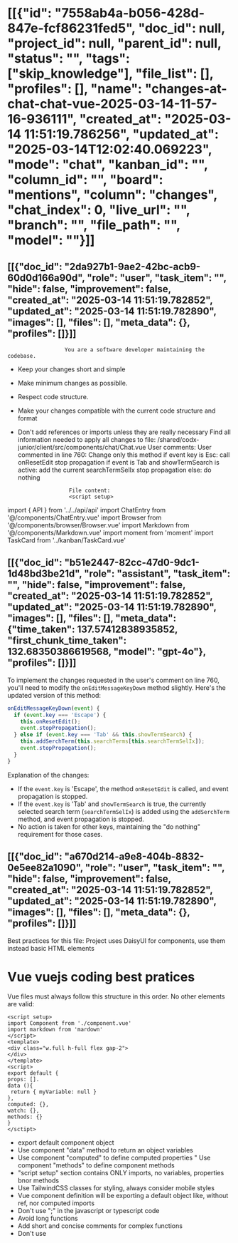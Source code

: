 # [[{"id": "7558ab4a-b056-428d-847e-fcf86231fed5", "doc_id": null, "project_id": null, "parent_id": null, "status": "", "tags": ["skip_knowledge"], "file_list": [], "profiles": [], "name": "changes-at-chat-chat-vue-2025-03-14-11-57-16-936111", "created_at": "2025-03-14 11:51:19.786256", "updated_at": "2025-03-14T12:02:40.069223", "mode": "chat", "kanban_id": "", "column_id": "", "board": "mentions", "column": "changes", "chat_index": 0, "live_url": "", "branch": "", "file_path": "", "model": ""}]]
## [[{"doc_id": "2da927b1-9ae2-42bc-acb9-60d0d166a90d", "role": "user", "task_item": "", "hide": false, "improvement": false, "created_at": "2025-03-14 11:51:19.782852", "updated_at": "2025-03-14 11:51:19.782890", "images": [], "files": [], "meta_data": {}, "profiles": []}]]

                      You are a software developer maintaining the codebase.
* Keep your changes short and simple
* Make minimum changes as possiblle.
* Respect code structure.
* Make your changes compatible with the current code structure and format
* Don't add references or imports unless they are really necessary
                      Find all information needed to apply all changes to file: /shared/codx-junior/client/src/components/chat/Chat.vue
                      User comments:
                      User commented in line 760: Change only this method
if event key is Esc:
call onResetEdit
stop propagation
if event is Tab and showTermSearch is active:
add the current searchTermSelIx
stop propagation
else:
do nothing

                      File content:
                      <script setup>
import { API } from '../../api/api'
import ChatEntry from '@/components/ChatEntry.vue'
import Browser from '@/components/browser/Browser.vue'
import Markdown from '@/components/Markdown.vue'
import moment from 'moment'
import TaskCard from '../kanban/TaskCard.vue'
</script>
<template>
  <div class="flex flex-col gap-1 grow">
    <div class="grow relative">
      <div class="absolute top-0 left-0 right-0 bottom-0 scroller overflow-y-auto overflow-x-hidden"
        :class="isBrowser && 'flex gap-1'"
      >
        <div class="w-3/4" v-if="isBrowser">
          <Browser :token="$ui.monitors['shared']" />
        </div>
        <div class="overflow-auto h-full">
          <div class="flex flex-col" 
            v-for="message in messages" :key="message.id">
            <ChatEntry :class="['mb-4 rounded-md bg-base-300 py-2',
              editMessage ? editMessage === message ? 'border border-warning' : 'opacity-40' : '',
              message.hide ? 'opacity-60' : '']"
              :chat="chat"
              :message="message"
              @edit="onEditMessage(message)"
              @enhance="onEditMessage(message, true)"
              @remove="removeMessage(message)"
              @remove-file="removeFileFromMessage(message, $event)"
              @hide="toggleHide(message)"
              @run-edit="runEdit"
              @copy="onCopy(message)"
              @add-file-to-chat="$emit('add-file', $event)"
              @image="imagePreview = { ...$event, readonly: true }"
              @generate-code="onGenerateCode"
              v-if="!message.hide || showHidden"
            />
          </div>
          <div class="anchor" ref="anchor"></div>
          <div class="grid grid-cols-3 gap-2 mb-2 bg-base-100" v-if="childrenChats?.length">
            <TaskCard class="p-2 bg-base-300" :task="child" @click="$projects.setActiveChat(child)"
                              v-for="child in childrenChats" :key="childrenChats.id" />
          </div>
        </div>
      </div>
    </div>
    <div class="chat chat-end" v-if="false && isBrowser">
      <div class="chat-image avatar">
        <div class="w-10 rounded-full">
          <img src="/only_icon.png" alt="logo" />
        </div>
      </div>
      <div class="chat-bubble">
        <Markdown class="max-h-40 overflow-auto" :text="lastAIMessage.content" v-if="lastAIMessage" />
        <div v-else>
          <span class="font-bold">Let's navigate together:</span>
          Use browser to navigate any web or try:
          <span class="italic text-info">Find top 5 results for ....</span>
        </div>
      </div>
    </div>
    
    <div class="dropdown dropdown-top dropdown-open mb-1" v-if="showTermSearch">
      <div tabindex="0" role="button" class="rounded-md bg-base-300 w-fit p-2 hidden">
        <div class="flex p-1 items-center text-sky-600">
          <i class="fa-solid fa-at"></i>
          <input type="text" v-model="termSearchQuery"
            ref="termSearcher"
            class="-ml-1 input input-xs text-lg bg-transparent" placeholder="search term..."
            @keydown.down.stop="onSelNext"
            @keydown.up.stop="onSelPrev"
            @keydown.enter.stop="addSerchTerm(searchTerms[searchTermSelIx])"
            @keydown.esc="closeTermSearch"
          />
          <button class="btn btn-xs btn-circle btn-outline btn-error"
            @click="closeTermSearch"            
            v-if="termSearchQuery">
            <i class="fa-solid fa-circle-xmark"></i>
          </button>
        </div>
      </div>
      <ul tabindex="0" class="dropdown-content z-[1] menu p-2 shadow bg-base-300 rounded-box w-fit">
        <li v-for="term, ix in searchTerms" :key="term.name">
          <a @click="addSerchTerm(term)">
            <div :class="[searchTermSelIx === ix ? 'underline':'']">
              <span class="text-sky-600 font-bold">@{{ term.name }}</span>
            </div>
          </a>
        </li>
      </ul>
    </div>
    <div class="flex gap-2">
      <span class="badge tooltip flex gap-2 items-center"
        :data-tip="mention.tooltip" 
        :class="{ 'badge-primary': mention.project, 'badge-secondary': mention.profile }"
        v-for="mention in messageMentions" :key="mention.name">
        <i class="fa-solid fa-magnifying-glass" v-if="mention.project"></i>
        <img class="w-4 rounded-full" :src="mention.profile.icon" v-if="mention.profile?.icon"/>
        <i class="fa-solid fa-user" v-if="mention.profile && !mention.profile.icon"></i>
        <div class="-mt-1">
          {{ mention.name }}
        </div>
      </span>
    </div>
    <div :class="['flex bg-base-300 border rounded-md shadow indicator w-full', 
          multiline ? 'flex-col' : '',
          editMessage && 'border-warning',
          onDraggingOverInput ? 'bg-warning/10': '']"
        @dragover.prevent="onDraggingOverInput = true"
        @dragleave.prevent="onDraggingOverInput = false"
        @drop.prevent="onDrop"
    >
      <div :class="['max-h-40 w-full px-2 py-1 overflow-auto text-wrap focus-visible:outline-none']"
        :contenteditable="!waiting"
        ref="editor"
        @paste="onContentPaste"
        @keydown="onEditMessageKeyDown"
      >
      </div>
      <div class="flex justify-between items-end px-2">
        <div class="carousel rounded-box">
          <div class="carousel-item relative click flex flex-col" v-for="image, ix in allImages" :key="image.src">
            <div class="bg-contain bg-no-repeat bg-center w-10 h-10 lg:h-20 lg:w-20 bg-base-300 mr-4"
              :style="`background-image: url(${image.src})`" @click="imagePreview = image">
            </div>
            <p class="text-xs">{{ image.alt.slice(0, 10) }}</p>
            <button class="btn btn-xs btn-circle btn-error absolute right-0 top-0"
              @click="removeImage(ix)"
            >
              X
            </button>
          </div>
        </div>
        <span class="loading loading-dots loading-md btn btn-sm" v-if="waiting"></span>
        <div class="flex gap-1 items-center justify-end py-2" v-else>
          <button class="btn btn btn-sm btn-info btn-outline" @click="sendMessage" v-if="editMessage">
            <i class="fa-solid fa-save"></i>
            <div class="text-xs" v-if="editMessage">Edit</div>
          </button>
          <button class="btn btn btn-sm btn-outline tooltip" data-tip="Save changes" @click="onResetEdit" 
            v-if="editMessage">
            <i class="fa-regular fa-circle-xmark"></i>
          </button>
          <button class="btn btn btn-sm btn-circle btn-outline tooltip"
            data-tip="Ask codx-junior"
            :class="isVoiceSession && 'btn-success animate-pulse'"
            @click="sendMessage" 
            v-if="!editMessage">
            <i class="fa-solid fa-microphone-lines" v-if="isVoiceSession"></i>
            <i :class="$projects.chatModes[chat.mode].icon" v-else></i>
          </button>
          <button class="hidden btn btn btn-sm btn-circle btn-outline tooltip"
            :class="isBrowser && 'btn-warning'"
            data-tip="Ask codx-browser" @click="isBrowser = !isBrowser"
            v-if="!editMessage">
            <i class="fa-brands fa-chrome"></i>
          </button>
          <button class="btn btn btn-sm btn-outline tooltip btn-warning" 
            data-tip="Make code changes" @click="improveCode()" v-if="!editMessage && chat.mode === 'chat'">
            <i class="fa-solid fa-code"></i>
          </button>

          <div class="dropdown dropdown-top dropdown-end">
            <div tabindex="0" role="button" class="btn btn-sm m-1">
              <i class="fa-solid fa-ellipsis-vertical"></i>
            </div>
            <ul tabindex="0" class="dropdown-content menu bg-base-100 rounded-box z-[1] w-52 p-2 shadow gap-2">
              <li class="btn btn-sm tooltip"
                data-tip="Attach files" 
                @click="selectFile = true">
                <a>
                  <i class="fa-solid fa-paperclip"></i> Attach files
                </a>
              </li>
              <li class="btn btn-sm" @click="testProject" v-if="API.lastSettings.script_test">
                <a>
                  <i class="fa-solid fa-flask"></i>
                  Test
                </a>
              </li>
              <li class="btn btn-sm tooltip"
                :class="isBrowser && 'btn-success'" 
                :data-tip="isBrowser ? 'Close browser' : 'Open browser'" 
                @click="isBrowser = !isBrowser" v-if="!editMessage">
                <a>
                  <i class="fa-brands fa-chrome"></i>
                  {{ isBrowser ? 'Close' : 'Open' }} Browser
                </a>
              </li>
              <li class="btn btn-sm tooltip" 
                :class="isVoiceSession && 'btn-success'" 
                :data-tip="$ui.voiceLanguages[$ui.voiceLanguage]" 
                @click="toggleVoiceSession" v-if="!editMessage">
                <a>
                  <i class="fa-solid fa-microphone-lines"></i>
                  Voice mode
                </a>
              </li>
              <li class="btn btn-sm text-white btn-error tooltip"
                data-tip="Delete?" 
                @click="$emit('delete')">
                <a>
                  <i class="fa-solid fa-trash-can"></i>
                  Delete
                </a>
              </li>
              
            </ul>
          </div>
        </div>
      </div>
    </div>
    <modal v-if="imagePreview">
      <div class="flex flex-col gap-2">
        <div class="text-2xl">Upload image</div>
        <div class="bg-contain bg-no-repeat bg-base-300/20 bg-center h-60 w-full" :style="`background-image: url(${imagePreview.src})`"></div>
        <div>
            Image alt: <span class="text-xs" v-if="imagePreview.alt?.length">{{ imagePreview.alt?.length }} chars.</span>
        </div>
        <pre class="alert alert-xs h-20 overflow-auto" v-if="imagePreview.readonly">{{ imagePreview.alt }}</pre>
        <div class="textarea input-bordered" v-else>
          <textarea class="w-full bg-transparent" v-model="imagePreview.alt" placeholder="Image content">
          </textarea>
          <div class="flex justify-end">
            <button class="btn btn-sm bg-purple-600 text-white tooltip"
              data-tip="Extract text"
              @click="onExtractTextImage(imagePreview)">
              <i class="fa-regular fa-closed-captioning"></i>
            </button>
          </div>
        </div>
        <div class="flex justify-end gap-2">
          <button class="btn" @click="imagePreview = null">
            Cancel
          </button>
          <button class="btn btn-primary" @click="onAddImage">
            Ok
          </button>
        </div>
      </div>
    </modal>
    <modal v-if="selectFile">
      <label class="file-select">
      <div class="select-button">
        <span>Select File(s)</span>
      </div>
      <input type="file" accept="image/*" multiple @change="handleFileChange"/>
      <button class="btn btn-sm btn-error" @click="selectFile = false">
        Cancel
      </button>
    </label>
    </modal>
  </div>
</template>
<script>
const defFormater = d => JSON.stringify(d, null, 2)

export default {
  props: ['chatId', 'showHidden', 'childrenChats'],
  data () {
    return {
      waiting: false,
      editMessage: null,
      editMessageId: null,
      termSearchQuery: null,
      searchTerms: null,
      searchTermSelIx: -1,
      files: [],
      images: [],
      previewImage: null,
      editorText: "",
      imagePreview: null,
      onDraggingOverInput: false,
      testError: null,
      previewStyle: {
        zoom: 0.6
      },
      selectFile: false,
      isVoiceSession: false,
      recognition: null,
      isBrowser: false,
      syncEditableTextInterval: null
    }
  },
  created () {
  },
  mounted () {
    this.syncEditableTextInterval = setInterval(() => this.onMessageChange(), 100)
  },
  unmounted () {
    clearInterval(this.syncEditableTextInterval)
  },
  computed: {
    chat () {
      return this.$projects.chats[this.chatId]
    },
    visibleMessages() {
      return this.chat?.messages?.filter(m => !m.hide || this.showHidden) || []
    },
    lastAIMessage() {
      const { messages } = this.chat
      const aiMsgs = messages.filter(m => !m.hide && m.role === 'assistant')
      if (aiMsgs.length) {
        const { diffMessage } = this
        return { ...aiMsgs[aiMsgs.length - 1], diffMessage }
      }
      return null
    },
    diffMessage () {
      if (this.isTask) {
        const { messages } = this.chat
        const aiMsgs = messages.filter(m => m.role === 'assistant')
        if (aiMsgs.length > 1) {
          return aiMsgs[aiMsgs.length - 2]
        }
      }
      return null
    },
    messages () {
      if (!this.chat?.messages?.length) {
        return []
      }
      const { messages } = this.chat
      if (this.isTask) {
        const aiMsg = this.lastAIMessage
        const lastMsg = messages[messages.length - 1]
        const res = [] 
        if (aiMsg) {
          res.push(aiMsg)
        }
        if (lastMsg && lastMsg?.role !== 'assistant') {
          res.push(lastMsg)
        }
        if (res.length) {
          return res
        }
      }
      return messages
    },
    multiline () {
      return this.editorText?.split("\n").length > 1 || this.images?.length
    },
    allImages () {
      return this.images
    },
    messageText () {
      return this.editorText
    },
    canPost () {
      return this.messageText || this.images?.length
    },
    isTask () {
      return this.chat?.mode === 'task'
    },
    mentionList () {
      return [
        ...this.$projects.profiles.map(profile => ({ name: profile.name, profile, tooltip: `Chat with ${profile.name}` })),
        ...[
          this.$project,
          this.$storex.projects.parentProject,
          ...this.$storex.projects.childProjects,
          ...this.$storex.projects.projectDependencies,
        ]
        .filter(project => project) 
        .map(project => ({ name: project.project_name, project, tooltip: `Search in project ${project.project_name}` })),
      ]
    },
    messageMentions () {
      const mentions = [...this.messageText.matchAll(/@([^\s]+)/mg)]
                      .map(w => w[1])
      return this.mentionList.filter(m => mentions.includes(m.name))
    },
    showTermSearch () {
      return this.searchTerms?.length
    }
  },
  watch: {
    termSearchQuery (newVal) {
      if (newVal?.length > 2) {
        this.searchKeywords()
      } else {
        this.searchTerms = null
      }
    },
  },
  methods: {
    zoomIn() {
      this.previewStyle.zoom += 0.1;
    },
    zoomOut() {
      this.previewStyle.zoom -= 0.1;
    },
    setEditorText (text) {
      this.$refs.editor.innerText = text
    },
    onEditMessage (message, enhance) {
      if (this.editMessage === message) {
        return this.onResetEdit()
      }
      console.log("onEditMessage", message)
      this.editMessageId = this.chat.messages.findIndex(m => m.doc_id === message.doc_id)
      this.editMessage = this.chat.messages[this.editMessageId]
      try {
        this.images = message.images.map(JSON.parse)
      } catch {}
      this.setEditorText(this.editMessage.content)
    },
    toggleHide(message) {
      message.hide = !message.hide 
      this.saveChat()
    },
    onCopy (message) {
      navigator.permissions.query({name: "clipboard-read"}).then(result => {
          if (result.state == "granted" || result.state == "prompt") {
            navigator.clipboard.writeText(message.content)
          }
      })
      .catch(console.error);
    },
    async improveCode () {
      this.postMyMessage()
      await this.$projects.codeImprove(this.chat)
      this.testProject()
    },
    runEdit (codeSnipped) {
      this.sendApiRequest(
        () => API.run.edit({ id: "", messages: [{ role: 'user', content: codeSnipped }] }),
        data => [
                  data.messages.reverse()[0].content,
                  "\n\n",
                  ...data.errors.map(e => ` * ${e}\n`)
                ].join("\n")
      )
    },
    addMessage (msg) {
      this.chat.messages = [
        ...this.chat.messages||[],
        msg
      ]
    },
    getUserMessage() {
      const message = this.$refs.editor.innerText
      return {
        role: 'user',
        content: message,
        images: this.images.map(JSON.stringify)
      }
    },
    postMyMessage () {
      if (this.canPost) {      
        this.addMessage(this.getUserMessage())
        this.cleanUserInputAndWaitAnswer()
      }
    },
    cleanUserInputAndWaitAnswer() {
      this.setEditorText("")
      this.images = []
      this.scrollToBottom()
    },
    async sendMessage () {
      if (this.isVoiceSession && !this.canPost) {
        return
      }

      if (this.editMessage !== null) {
        this.updateMessage()
      } else {
        this.postMyMessage()
        if (this.messageMentions.length) {
          await this.sendChatMessage(this.chat)
        }
      }
      this.saveChat()
    },
    async navigate () {
      if (!this.editorText) {
        if (this.isBrowser = !this.isBrowser) {
          if (this.lastAIMessage) {
            this.lastAIMessage.hide
          }
        }
        return
      }
      const message = this.getUserMessage()
      const { data } = await this.sendChatMessage({ mode: 'browser', messages: [
        ...this.chat.messages,
        message
      ] })
      this.chat.messages = data.messages
      this.saveChat()
      this.cleanUserInputAndWaitAnswer()
    },
    getSendMessage() {
      return this.editMessage ||
                this.chat.messages[this.chat.messages.length - 1].content
    },
    async askKnowledge () {
      const searchTerm = this.$refs.editor.innerText 
      const knowledgeSearch = {
          searchTerm,
          searchType: 'embeddings',
          documentSearchType: API.lastSettings.knowledge_search_type,
          cutoffScore: API.lastSettings.knowledge_context_cutoff_relevance_score,
          documentCount: API.lastSettings.knowledge_search_document_count
      }
      const { data: { documents } } = await API.knowledge.search(knowledgeSearch)
      const docs = documents.map(doc => `#### File: ${doc.metadata.source.split("/").reverse()[0]}\n>${doc.metadata.source}\n\`\`\`${doc.metadata.language}\n${doc.page_content}\`\`\``) 
      this.$refs.editor.innerText = docs.join("\n")
    },
    async sendApiRequest (apiCall, formater = defFormater) {
      try {
        this.waiting = true
        await apiCall()
        this.$emit('refresh-chat')
        this.scrollToBottom()
      } catch (ex) {
        this.addMessage({
          role: 'assistant',
          content: ex.message
        }) 
      }
      this.waiting = false
    },
    async sendChatMessage(chat) {
      this.waiting = true
      try {
        return await this.$storex.projects.chatWihProject(chat)
      } finally {
        this.waiting = false
      }
    },
    async updateMessage () {
      const { innerText } = this.$refs.editor
      const images = this.images.map(JSON.stringify)
      this.editMessage.content = innerText
      this.editMessage.images = images
      this.editMessage.updated_at = new Date().toISOString()
      this.onResetEdit()
    },
    onResetEdit() {
      this.editMessage = null
      this.setEditorText("")
      this.editMessageId = null
      this.images = []
    },
    removeMessage(message) {
      this.$emit("delete-message", message)
    },
    async searchKeywords () {
      /*
      const { data } = await API.knowledge.searchKeywords(this.termSearchQuery)
      this.searchTerms = Object.keys(data).map(k => data[k].reduce((acc, term) => {
        acc.push({
          key: term,
          file: k
        })
        return acc
      }, []))
      .reduce((a, b) => a.concat(b), [])
      */
      this.searchTerms = this.mentionList.filter(mention => mention.name.includes(this.termSearchQuery))
      this.searchTermSelIx = 0
    },
    addSerchTerm(term) {
      let text = this.$refs.editor.innerText
      this.$refs.editor.innerText = text.replace(this.getCursorWord(), '@' + term.name) 
      this.closeTermSearch ();
    },
    getEditorCaretCharOffset() {
      let caretOffset = 0;
      const element = this.$refs.editor
      if (window.getSelection) {
        var range = window.getSelection().getRangeAt(0);
        var preCaretRange = range.cloneRange();
        preCaretRange.selectNodeContents(element);
        preCaretRange.setEnd(range.endContainer, range.endOffset);
        caretOffset = preCaretRange.toString().length;
      } 

      else if (document.selection && document.selection.type != "Control") {
        var textRange = document.selection.createRange();
        var preCaretTextRange = document.body.createTextRange();
        preCaretTextRange.moveToElementText(element);
        preCaretTextRange.setEndPoint("EndToEnd", textRange);
        caretOffset = preCaretTextRange.text.length;
      }

      return caretOffset;
    },
    getCursorWord() {
      const text = this.$refs.editor?.innerText
      if (!text.length) {
        return ""
      }
      const caretIndex = this.getEditorCaretCharOffset()
      const lastWorkIndex = text.slice(0, caretIndex).split(/\s/g).length - 1
      return text.split(/\s/g)[lastWorkIndex]
    },
    detectSearchTerm() {
      const lastWord = this.getCursorWord()
      const mention = lastWord[0] === '@' ? lastWord?.slice(1) : null
      if (mention?.length >= 3 &&
          !this.termSearchQuery?.startsWith(mention) &&
          !this.mentionList.find(m => m.name === mention )) {
        this.termSearchQuery = mention
      }
      if (this.showTermSearch && !mention) {
        this.closeTermSearch()
      }
    },
    closeTermSearch () {
      this.searchTerms = null
      this.termSearchQuery = null
    },
    onSelNext () {
      this.searchTermSelIx++
      if (this.searchTermSelIx === this.searchTerms?.length) {
        this.searchTermSelIx = 0
      }
    },
    onSelPrev () {
      this.searchTermSelIx--
      if (this.searchTermSelIx === -1) {
        this.searchTermSelIx = this.searchTerms?.length - 1
      }
    },
    saveChat () {
      return API.chats.save(this.chat)
    },
    onDrop(e) {
      this.onDraggingOverInput = false
      if (!e.dataTransfer.files) {
        return
      }
      var file = [...e.dataTransfer.files].filter(f => f.type.indexOf("image") !== -1)[0]
      if (file) {
        this.onInputImage(file)
      }
    },
    async onContentPaste(e) {
      if (!e.clipboardData?.items) {
        return
      }
      var file = [...e.clipboardData?.items].filter(f => f.type.indexOf("image") !== -1)[0]?.getAsFile()
      if (file) {
        this.onInputImage(file)
        e.preventDefault()
        return false
      }
    },
    getFileImageUrl(file) {
      return new Promise(ok => {
        const reader = new FileReader();
        reader.onload = (event) => {
          const base64URL = event.target.result;
          ok(base64URL)
        };
        reader.readAsDataURL(file);
      })
    },
    async onInputImage(file) {
      const base64URL = await this.getFileImageUrl(file)
      this.imagePreview = {
            src: base64URL,
            alt: ""
          }
    },
    onAddImage () {
      if (this.imagePreview.ix === undefined) {
        this.images.push(this.imagePreview)
        this.imagePreview.ix = this.images.length -1
      }
      this.imagePreview = null
    },
    async onExtractTextImage(image) {
      function base64ToFile(base64Data, filename) {
        const byteString = atob(base64Data.split(',')[1]);
        const mimeString = base64Data.split(',')[0].split(':')[1].split(';')[0];
        const byteArray = new Uint8Array(byteString.length);
        for (let i = 0; i < byteString.length; i++) {
          byteArray[i] = byteString.charCodeAt(i);
        }
        const blob = new Blob([byteArray], { type: mimeString });
        return new File([blob], filename, { type: mimeString });
      }

      const file = base64ToFile(image.src, "image")
      const text = await API.tools.imageToText(file)
      image.alt = text
    },
    async handleFileChange ({ target: { files }}) {
      const allUrls = await Promise.all([...files].map(file => this.getFileImageUrl(file)))
      console.log("handleFileChange", allUrls)
      this.images = [
        ...this.images, 
        ...allUrls.map((src, ix) => ({ src, alt: "", ix: this.images.length + 1 + ix }))]
      this.selectFile = false
    },
    onGenerateCode(codeBlockInfo) {
      this.$projects.generateCode({ chat: this.chat, codeBlockInfo })
    },
    removeImage(ix) {
      this.images = this.images.filter((i, imx) => imx !== ix)
    },
    onMessageChange () {
      if (this.$refs.editor &&
        this.$refs.editor.innerText != this.editorText) {
        this.editorText = this.$refs.editor.innerText
        this.detectSearchTerm()
        }
    },
    async testProject () {
      throw new Error('Obsolte')
      const { data } = await API.project.test()
      this.testError = data
      if (this.testError) {
        this.editMessage = this.testError
        this.setEditorText(this.editMessage)
      }
    },
    removeFileFromMessage(message, file) {
      message.files = message.files.filter(f => f !== file)
      this.saveChat()
    },
    toggleVoiceSession () {
      if (this.isVoiceSession) {
        return this.stopVoiceSession()
      }
      let silents = 5
      this.isVoiceSession = true;

      const recognition = new (window.SpeechRecognition || window.webkitSpeechRecognition)();
      recognition.lang = this.$ui.voiceLanguage;
      recognition.interimResults = false;

      recognition.onresult = (event) => {
        const transcript = event.results[0][0].transcript;
        this.$refs.editor.innerText += transcript
      };

      recognition.onend = () => {
        if (this.isVoiceSession && silents--) {
          recognition.start();
        } else {
          this.stopVoiceSession()
        }
      };

      recognition.start();
      this.recognition = recognition
    },
    stopVoiceSession() {
      this.recognition?.stop()
      this.recognition = null
    },
    scrollToBottom() {
      setTimeout(() => this.$refs.anchor?.scrollIntoView(), 200)
    },
    onEditMessageKeyDown (event) {
      /**
      <codx-ok, please-wait...>
        Change only this method
        if event key is Esc:
          call onResetEdit 
          stop propagation
        if event is Tab and showTermSearch is active:
          add the current searchTermSelIx
          stop propagation
        else:
          do nothing
        </codx-ok, please-wait...>
         */
    }
  }
}
</script>
                      
## [[{"doc_id": "b51e2447-82cc-47d0-9dc1-1d48bd3be21d", "role": "assistant", "task_item": "", "hide": false, "improvement": false, "created_at": "2025-03-14 11:51:19.782852", "updated_at": "2025-03-14 11:51:19.782890", "images": [], "files": [], "meta_data": {"time_taken": 137.57412838935852, "first_chunk_time_taken": 132.68350386619568, "model": "gpt-4o"}, "profiles": []}]]
To implement the changes requested in the user's comment on line 760, you'll need to modify the `onEditMessageKeyDown` method slightly. Here's the updated version of this method:

```javascript
onEditMessageKeyDown(event) {
  if (event.key === 'Escape') {
    this.onResetEdit();
    event.stopPropagation();
  } else if (event.key === 'Tab' && this.showTermSearch) {
    this.addSerchTerm(this.searchTerms[this.searchTermSelIx]);
    event.stopPropagation();
  }
}
```

Explanation of the changes:
- If the `event.key` is 'Escape', the method `onResetEdit` is called, and event propagation is stopped.
- If the `event.key` is 'Tab' and `showTermSearch` is true, the currently selected search term (`searchTermSelIx`) is added using the `addSerchTerm` method, and event propagation is stopped.
- No action is taken for other keys, maintaining the "do nothing" requirement for those cases.
## [[{"doc_id": "a670d214-a9e8-404b-8832-0e5ee82a1090", "role": "user", "task_item": "", "hide": false, "improvement": false, "created_at": "2025-03-14 11:51:19.782852", "updated_at": "2025-03-14 11:51:19.782890", "images": [], "files": [], "meta_data": {}, "profiles": []}]]
Best practices for this file:
                  Project uses DaisyUI for components, use them instead basic HTML elements
# Vue vuejs coding best pratices
Vue files must always follow this structure in this order.
No other elements are valid:
```example vue file
<script setup>
import Component from './component.vue'
import markdown from 'mardown'
</script>
<template>
<div class="w.full h-full flex gap-2">
</div>
</template>
<script>
export default {
props: [].
data (){
 return { myVariable: null }
},
computed: {},
watch: {},
methods: {}
}
</sctipt>
```
* export default component object
* Use component "data" method to return an object variables
* Use component "computed" to define computed properties
" Use component "methods" to define component methods 
* "script setup" section contains ONLY imports, no variables, properties bnor methods
* Use TailwindCSS classes for styling, always consider mobile styles
* Vue component definition will be exporting a default object like, without ref, nor computed imports
* Don't use ";" in the javascript or typescript code
* Avoid long functions
* Add short and concise comments for complex functions
* Don't use <style> elements, use TailWindCSS classes
                  
## [[{"doc_id": "f6647baa-6979-4296-9a1a-23a132766379", "role": "user", "task_item": "", "hide": false, "improvement": false, "created_at": "2025-03-14 11:51:19.782852", "updated_at": "2025-03-14 11:51:19.782890", "images": [], "files": [], "meta_data": {}, "profiles": []}]]

              Rewrite full file content replacing codx instructions with the minimum changes as possible.
              Return only the file content without any further decoration or comments.
              Do not surround response with '```' marks, just content:
              <script setup>
import { API } from '../../api/api'
import ChatEntry from '@/components/ChatEntry.vue'
import Browser from '@/components/browser/Browser.vue'
import Markdown from '@/components/Markdown.vue'
import moment from 'moment'
import TaskCard from '../kanban/TaskCard.vue'
</script>
<template>
  <div class="flex flex-col gap-1 grow">
    <div class="grow relative">
      <div class="absolute top-0 left-0 right-0 bottom-0 scroller overflow-y-auto overflow-x-hidden"
        :class="isBrowser && 'flex gap-1'"
      >
        <div class="w-3/4" v-if="isBrowser">
          <Browser :token="$ui.monitors['shared']" />
        </div>
        <div class="overflow-auto h-full">
          <div class="flex flex-col" 
            v-for="message in messages" :key="message.id">
            <ChatEntry :class="['mb-4 rounded-md bg-base-300 py-2',
              editMessage ? editMessage === message ? 'border border-warning' : 'opacity-40' : '',
              message.hide ? 'opacity-60' : '']"
              :chat="chat"
              :message="message"
              @edit="onEditMessage(message)"
              @enhance="onEditMessage(message, true)"
              @remove="removeMessage(message)"
              @remove-file="removeFileFromMessage(message, $event)"
              @hide="toggleHide(message)"
              @run-edit="runEdit"
              @copy="onCopy(message)"
              @add-file-to-chat="$emit('add-file', $event)"
              @image="imagePreview = { ...$event, readonly: true }"
              @generate-code="onGenerateCode"
              v-if="!message.hide || showHidden"
            />
          </div>
          <div class="anchor" ref="anchor"></div>
          <div class="grid grid-cols-3 gap-2 mb-2 bg-base-100" v-if="childrenChats?.length">
            <TaskCard class="p-2 bg-base-300" :task="child" @click="$projects.setActiveChat(child)"
                              v-for="child in childrenChats" :key="childrenChats.id" />
          </div>
        </div>
      </div>
    </div>
    <div class="chat chat-end" v-if="false && isBrowser">
      <div class="chat-image avatar">
        <div class="w-10 rounded-full">
          <img src="/only_icon.png" alt="logo" />
        </div>
      </div>
      <div class="chat-bubble">
        <Markdown class="max-h-40 overflow-auto" :text="lastAIMessage.content" v-if="lastAIMessage" />
        <div v-else>
          <span class="font-bold">Let's navigate together:</span>
          Use browser to navigate any web or try:
          <span class="italic text-info">Find top 5 results for ....</span>
        </div>
      </div>
    </div>
    
    <div class="dropdown dropdown-top dropdown-open mb-1" v-if="showTermSearch">
      <div tabindex="0" role="button" class="rounded-md bg-base-300 w-fit p-2 hidden">
        <div class="flex p-1 items-center text-sky-600">
          <i class="fa-solid fa-at"></i>
          <input type="text" v-model="termSearchQuery"
            ref="termSearcher"
            class="-ml-1 input input-xs text-lg bg-transparent" placeholder="search term..."
            @keydown.down.stop="onSelNext"
            @keydown.up.stop="onSelPrev"
            @keydown.enter.stop="addSerchTerm(searchTerms[searchTermSelIx])"
            @keydown.esc="closeTermSearch"
          />
          <button class="btn btn-xs btn-circle btn-outline btn-error"
            @click="closeTermSearch"            
            v-if="termSearchQuery">
            <i class="fa-solid fa-circle-xmark"></i>
          </button>
        </div>
      </div>
      <ul tabindex="0" class="dropdown-content z-[1] menu p-2 shadow bg-base-300 rounded-box w-fit">
        <li v-for="term, ix in searchTerms" :key="term.name">
          <a @click="addSerchTerm(term)">
            <div :class="[searchTermSelIx === ix ? 'underline':'']">
              <span class="text-sky-600 font-bold">@{{ term.name }}</span>
            </div>
          </a>
        </li>
      </ul>
    </div>
    <div class="flex gap-2">
      <span class="badge tooltip flex gap-2 items-center"
        :data-tip="mention.tooltip" 
        :class="{ 'badge-primary': mention.project, 'badge-secondary': mention.profile }"
        v-for="mention in messageMentions" :key="mention.name">
        <i class="fa-solid fa-magnifying-glass" v-if="mention.project"></i>
        <img class="w-4 rounded-full" :src="mention.profile.icon" v-if="mention.profile?.icon"/>
        <i class="fa-solid fa-user" v-if="mention.profile && !mention.profile.icon"></i>
        <div class="-mt-1">
          {{ mention.name }}
        </div>
      </span>
    </div>
    <div :class="['flex bg-base-300 border rounded-md shadow indicator w-full', 
          multiline ? 'flex-col' : '',
          editMessage && 'border-warning',
          onDraggingOverInput ? 'bg-warning/10': '']"
        @dragover.prevent="onDraggingOverInput = true"
        @dragleave.prevent="onDraggingOverInput = false"
        @drop.prevent="onDrop"
    >
      <div :class="['max-h-40 w-full px-2 py-1 overflow-auto text-wrap focus-visible:outline-none']"
        :contenteditable="!waiting"
        ref="editor"
        @paste="onContentPaste"
        @keydown="onEditMessageKeyDown"
      >
      </div>
      <div class="flex justify-between items-end px-2">
        <div class="carousel rounded-box">
          <div class="carousel-item relative click flex flex-col" v-for="image, ix in allImages" :key="image.src">
            <div class="bg-contain bg-no-repeat bg-center w-10 h-10 lg:h-20 lg:w-20 bg-base-300 mr-4"
              :style="`background-image: url(${image.src})`" @click="imagePreview = image">
            </div>
            <p class="text-xs">{{ image.alt.slice(0, 10) }}</p>
            <button class="btn btn-xs btn-circle btn-error absolute right-0 top-0"
              @click="removeImage(ix)"
            >
              X
            </button>
          </div>
        </div>
        <span class="loading loading-dots loading-md btn btn-sm" v-if="waiting"></span>
        <div class="flex gap-1 items-center justify-end py-2" v-else>
          <button class="btn btn btn-sm btn-info btn-outline" @click="sendMessage" v-if="editMessage">
            <i class="fa-solid fa-save"></i>
            <div class="text-xs" v-if="editMessage">Edit</div>
          </button>
          <button class="btn btn btn-sm btn-outline tooltip" data-tip="Save changes" @click="onResetEdit" 
            v-if="editMessage">
            <i class="fa-regular fa-circle-xmark"></i>
          </button>
          <button class="btn btn btn-sm btn-circle btn-outline tooltip"
            data-tip="Ask codx-junior"
            :class="isVoiceSession && 'btn-success animate-pulse'"
            @click="sendMessage" 
            v-if="!editMessage">
            <i class="fa-solid fa-microphone-lines" v-if="isVoiceSession"></i>
            <i :class="$projects.chatModes[chat.mode].icon" v-else></i>
          </button>
          <button class="hidden btn btn btn-sm btn-circle btn-outline tooltip"
            :class="isBrowser && 'btn-warning'"
            data-tip="Ask codx-browser" @click="isBrowser = !isBrowser"
            v-if="!editMessage">
            <i class="fa-brands fa-chrome"></i>
          </button>
          <button class="btn btn btn-sm btn-outline tooltip btn-warning" 
            data-tip="Make code changes" @click="improveCode()" v-if="!editMessage && chat.mode === 'chat'">
            <i class="fa-solid fa-code"></i>
          </button>

          <div class="dropdown dropdown-top dropdown-end">
            <div tabindex="0" role="button" class="btn btn-sm m-1">
              <i class="fa-solid fa-ellipsis-vertical"></i>
            </div>
            <ul tabindex="0" class="dropdown-content menu bg-base-100 rounded-box z-[1] w-52 p-2 shadow gap-2">
              <li class="btn btn-sm tooltip"
                data-tip="Attach files" 
                @click="selectFile = true">
                <a>
                  <i class="fa-solid fa-paperclip"></i> Attach files
                </a>
              </li>
              <li class="btn btn-sm" @click="testProject" v-if="API.lastSettings.script_test">
                <a>
                  <i class="fa-solid fa-flask"></i>
                  Test
                </a>
              </li>
              <li class="btn btn-sm tooltip"
                :class="isBrowser && 'btn-success'" 
                :data-tip="isBrowser ? 'Close browser' : 'Open browser'" 
                @click="isBrowser = !isBrowser" v-if="!editMessage">
                <a>
                  <i class="fa-brands fa-chrome"></i>
                  {{ isBrowser ? 'Close' : 'Open' }} Browser
                </a>
              </li>
              <li class="btn btn-sm tooltip" 
                :class="isVoiceSession && 'btn-success'" 
                :data-tip="$ui.voiceLanguages[$ui.voiceLanguage]" 
                @click="toggleVoiceSession" v-if="!editMessage">
                <a>
                  <i class="fa-solid fa-microphone-lines"></i>
                  Voice mode
                </a>
              </li>
              <li class="btn btn-sm text-white btn-error tooltip"
                data-tip="Delete?" 
                @click="$emit('delete')">
                <a>
                  <i class="fa-solid fa-trash-can"></i>
                  Delete
                </a>
              </li>
              
            </ul>
          </div>
        </div>
      </div>
    </div>
    <modal v-if="imagePreview">
      <div class="flex flex-col gap-2">
        <div class="text-2xl">Upload image</div>
        <div class="bg-contain bg-no-repeat bg-base-300/20 bg-center h-60 w-full" :style="`background-image: url(${imagePreview.src})`"></div>
        <div>
            Image alt: <span class="text-xs" v-if="imagePreview.alt?.length">{{ imagePreview.alt?.length }} chars.</span>
        </div>
        <pre class="alert alert-xs h-20 overflow-auto" v-if="imagePreview.readonly">{{ imagePreview.alt }}</pre>
        <div class="textarea input-bordered" v-else>
          <textarea class="w-full bg-transparent" v-model="imagePreview.alt" placeholder="Image content">
          </textarea>
          <div class="flex justify-end">
            <button class="btn btn-sm bg-purple-600 text-white tooltip"
              data-tip="Extract text"
              @click="onExtractTextImage(imagePreview)">
              <i class="fa-regular fa-closed-captioning"></i>
            </button>
          </div>
        </div>
        <div class="flex justify-end gap-2">
          <button class="btn" @click="imagePreview = null">
            Cancel
          </button>
          <button class="btn btn-primary" @click="onAddImage">
            Ok
          </button>
        </div>
      </div>
    </modal>
    <modal v-if="selectFile">
      <label class="file-select">
      <div class="select-button">
        <span>Select File(s)</span>
      </div>
      <input type="file" accept="image/*" multiple @change="handleFileChange"/>
      <button class="btn btn-sm btn-error" @click="selectFile = false">
        Cancel
      </button>
    </label>
    </modal>
  </div>
</template>
<script>
const defFormater = d => JSON.stringify(d, null, 2)

export default {
  props: ['chatId', 'showHidden', 'childrenChats'],
  data () {
    return {
      waiting: false,
      editMessage: null,
      editMessageId: null,
      termSearchQuery: null,
      searchTerms: null,
      searchTermSelIx: -1,
      files: [],
      images: [],
      previewImage: null,
      editorText: "",
      imagePreview: null,
      onDraggingOverInput: false,
      testError: null,
      previewStyle: {
        zoom: 0.6
      },
      selectFile: false,
      isVoiceSession: false,
      recognition: null,
      isBrowser: false,
      syncEditableTextInterval: null
    }
  },
  created () {
  },
  mounted () {
    this.syncEditableTextInterval = setInterval(() => this.onMessageChange(), 100)
  },
  unmounted () {
    clearInterval(this.syncEditableTextInterval)
  },
  computed: {
    chat () {
      return this.$projects.chats[this.chatId]
    },
    visibleMessages() {
      return this.chat?.messages?.filter(m => !m.hide || this.showHidden) || []
    },
    lastAIMessage() {
      const { messages } = this.chat
      const aiMsgs = messages.filter(m => !m.hide && m.role === 'assistant')
      if (aiMsgs.length) {
        const { diffMessage } = this
        return { ...aiMsgs[aiMsgs.length - 1], diffMessage }
      }
      return null
    },
    diffMessage () {
      if (this.isTask) {
        const { messages } = this.chat
        const aiMsgs = messages.filter(m => m.role === 'assistant')
        if (aiMsgs.length > 1) {
          return aiMsgs[aiMsgs.length - 2]
        }
      }
      return null
    },
    messages () {
      if (!this.chat?.messages?.length) {
        return []
      }
      const { messages } = this.chat
      if (this.isTask) {
        const aiMsg = this.lastAIMessage
        const lastMsg = messages[messages.length - 1]
        const res = [] 
        if (aiMsg) {
          res.push(aiMsg)
        }
        if (lastMsg && lastMsg?.role !== 'assistant') {
          res.push(lastMsg)
        }
        if (res.length) {
          return res
        }
      }
      return messages
    },
    multiline () {
      return this.editorText?.split("\n").length > 1 || this.images?.length
    },
    allImages () {
      return this.images
    },
    messageText () {
      return this.editorText
    },
    canPost () {
      return this.messageText || this.images?.length
    },
    isTask () {
      return this.chat?.mode === 'task'
    },
    mentionList () {
      return [
        ...this.$projects.profiles.map(profile => ({ name: profile.name, profile, tooltip: `Chat with ${profile.name}` })),
        ...[
          this.$project,
          this.$storex.projects.parentProject,
          ...this.$storex.projects.childProjects,
          ...this.$storex.projects.projectDependencies,
        ]
        .filter(project => project) 
        .map(project => ({ name: project.project_name, project, tooltip: `Search in project ${project.project_name}` })),
      ]
    },
    messageMentions () {
      const mentions = [...this.messageText.matchAll(/@([^\s]+)/mg)]
                      .map(w => w[1])
      return this.mentionList.filter(m => mentions.includes(m.name))
    },
    showTermSearch () {
      return this.searchTerms?.length
    }
  },
  watch: {
    termSearchQuery (newVal) {
      if (newVal?.length > 2) {
        this.searchKeywords()
      } else {
        this.searchTerms = null
      }
    },
  },
  methods: {
    zoomIn() {
      this.previewStyle.zoom += 0.1;
    },
    zoomOut() {
      this.previewStyle.zoom -= 0.1;
    },
    setEditorText (text) {
      this.$refs.editor.innerText = text
    },
    onEditMessage (message, enhance) {
      if (this.editMessage === message) {
        return this.onResetEdit()
      }
      console.log("onEditMessage", message)
      this.editMessageId = this.chat.messages.findIndex(m => m.doc_id === message.doc_id)
      this.editMessage = this.chat.messages[this.editMessageId]
      try {
        this.images = message.images.map(JSON.parse)
      } catch {}
      this.setEditorText(this.editMessage.content)
    },
    toggleHide(message) {
      message.hide = !message.hide 
      this.saveChat()
    },
    onCopy (message) {
      navigator.permissions.query({name: "clipboard-read"}).then(result => {
          if (result.state == "granted" || result.state == "prompt") {
            navigator.clipboard.writeText(message.content)
          }
      })
      .catch(console.error);
    },
    async improveCode () {
      this.postMyMessage()
      await this.$projects.codeImprove(this.chat)
      this.testProject()
    },
    runEdit (codeSnipped) {
      this.sendApiRequest(
        () => API.run.edit({ id: "", messages: [{ role: 'user', content: codeSnipped }] }),
        data => [
                  data.messages.reverse()[0].content,
                  "\n\n",
                  ...data.errors.map(e => ` * ${e}\n`)
                ].join("\n")
      )
    },
    addMessage (msg) {
      this.chat.messages = [
        ...this.chat.messages||[],
        msg
      ]
    },
    getUserMessage() {
      const message = this.$refs.editor.innerText
      return {
        role: 'user',
        content: message,
        images: this.images.map(JSON.stringify)
      }
    },
    postMyMessage () {
      if (this.canPost) {      
        this.addMessage(this.getUserMessage())
        this.cleanUserInputAndWaitAnswer()
      }
    },
    cleanUserInputAndWaitAnswer() {
      this.setEditorText("")
      this.images = []
      this.scrollToBottom()
    },
    async sendMessage () {
      if (this.isVoiceSession && !this.canPost) {
        return
      }

      if (this.editMessage !== null) {
        this.updateMessage()
      } else {
        this.postMyMessage()
        if (this.messageMentions.length) {
          await this.sendChatMessage(this.chat)
        }
      }
      this.saveChat()
    },
    async navigate () {
      if (!this.editorText) {
        if (this.isBrowser = !this.isBrowser) {
          if (this.lastAIMessage) {
            this.lastAIMessage.hide
          }
        }
        return
      }
      const message = this.getUserMessage()
      const { data } = await this.sendChatMessage({ mode: 'browser', messages: [
        ...this.chat.messages,
        message
      ] })
      this.chat.messages = data.messages
      this.saveChat()
      this.cleanUserInputAndWaitAnswer()
    },
    getSendMessage() {
      return this.editMessage ||
                this.chat.messages[this.chat.messages.length - 1].content
    },
    async askKnowledge () {
      const searchTerm = this.$refs.editor.innerText 
      const knowledgeSearch = {
          searchTerm,
          searchType: 'embeddings',
          documentSearchType: API.lastSettings.knowledge_search_type,
          cutoffScore: API.lastSettings.knowledge_context_cutoff_relevance_score,
          documentCount: API.lastSettings.knowledge_search_document_count
      }
      const { data: { documents } } = await API.knowledge.search(knowledgeSearch)
      const docs = documents.map(doc => `#### File: ${doc.metadata.source.split("/").reverse()[0]}\n>${doc.metadata.source}\n\`\`\`${doc.metadata.language}\n${doc.page_content}\`\`\``) 
      this.$refs.editor.innerText = docs.join("\n")
    },
    async sendApiRequest (apiCall, formater = defFormater) {
      try {
        this.waiting = true
        await apiCall()
        this.$emit('refresh-chat')
        this.scrollToBottom()
      } catch (ex) {
        this.addMessage({
          role: 'assistant',
          content: ex.message
        }) 
      }
      this.waiting = false
    },
    async sendChatMessage(chat) {
      this.waiting = true
      try {
        return await this.$storex.projects.chatWihProject(chat)
      } finally {
        this.waiting = false
      }
    },
    async updateMessage () {
      const { innerText } = this.$refs.editor
      const images = this.images.map(JSON.stringify)
      this.editMessage.content = innerText
      this.editMessage.images = images
      this.editMessage.updated_at = new Date().toISOString()
      this.onResetEdit()
    },
    onResetEdit() {
      this.editMessage = null
      this.setEditorText("")
      this.editMessageId = null
      this.images = []
    },
    removeMessage(message) {
      this.$emit("delete-message", message)
    },
    async searchKeywords () {
      /*
      const { data } = await API.knowledge.searchKeywords(this.termSearchQuery)
      this.searchTerms = Object.keys(data).map(k => data[k].reduce((acc, term) => {
        acc.push({
          key: term,
          file: k
        })
        return acc
      }, []))
      .reduce((a, b) => a.concat(b), [])
      */
      this.searchTerms = this.mentionList.filter(mention => mention.name.includes(this.termSearchQuery))
      this.searchTermSelIx = 0
    },
    addSerchTerm(term) {
      let text = this.$refs.editor.innerText
      this.$refs.editor.innerText = text.replace(this.getCursorWord(), '@' + term.name) 
      this.closeTermSearch ();
    },
    getEditorCaretCharOffset() {
      let caretOffset = 0;
      const element = this.$refs.editor
      if (window.getSelection) {
        var range = window.getSelection().getRangeAt(0);
        var preCaretRange = range.cloneRange();
        preCaretRange.selectNodeContents(element);
        preCaretRange.setEnd(range.endContainer, range.endOffset);
        caretOffset = preCaretRange.toString().length;
      } 

      else if (document.selection && document.selection.type != "Control") {
        var textRange = document.selection.createRange();
        var preCaretTextRange = document.body.createTextRange();
        preCaretTextRange.moveToElementText(element);
        preCaretTextRange.setEndPoint("EndToEnd", textRange);
        caretOffset = preCaretTextRange.text.length;
      }

      return caretOffset;
    },
    getCursorWord() {
      const text = this.$refs.editor?.innerText
      if (!text.length) {
        return ""
      }
      const caretIndex = this.getEditorCaretCharOffset()
      const lastWorkIndex = text.slice(0, caretIndex).split(/\s/g).length - 1
      return text.split(/\s/g)[lastWorkIndex]
    },
    detectSearchTerm() {
      const lastWord = this.getCursorWord()
      const mention = lastWord[0] === '@' ? lastWord?.slice(1) : null
      if (mention?.length >= 3 &&
          !this.termSearchQuery?.startsWith(mention) &&
          !this.mentionList.find(m => m.name === mention )) {
        this.termSearchQuery = mention
      }
      if (this.showTermSearch && !mention) {
        this.closeTermSearch()
      }
    },
    closeTermSearch () {
      this.searchTerms = null
      this.termSearchQuery = null
    },
    onSelNext () {
      this.searchTermSelIx++
      if (this.searchTermSelIx === this.searchTerms?.length) {
        this.searchTermSelIx = 0
      }
    },
    onSelPrev () {
      this.searchTermSelIx--
      if (this.searchTermSelIx === -1) {
        this.searchTermSelIx = this.searchTerms?.length - 1
      }
    },
    saveChat () {
      return API.chats.save(this.chat)
    },
    onDrop(e) {
      this.onDraggingOverInput = false
      if (!e.dataTransfer.files) {
        return
      }
      var file = [...e.dataTransfer.files].filter(f => f.type.indexOf("image") !== -1)[0]
      if (file) {
        this.onInputImage(file)
      }
    },
    async onContentPaste(e) {
      if (!e.clipboardData?.items) {
        return
      }
      var file = [...e.clipboardData?.items].filter(f => f.type.indexOf("image") !== -1)[0]?.getAsFile()
      if (file) {
        this.onInputImage(file)
        e.preventDefault()
        return false
      }
    },
    getFileImageUrl(file) {
      return new Promise(ok => {
        const reader = new FileReader();
        reader.onload = (event) => {
          const base64URL = event.target.result;
          ok(base64URL)
        };
        reader.readAsDataURL(file);
      })
    },
    async onInputImage(file) {
      const base64URL = await this.getFileImageUrl(file)
      this.imagePreview = {
            src: base64URL,
            alt: ""
          }
    },
    onAddImage () {
      if (this.imagePreview.ix === undefined) {
        this.images.push(this.imagePreview)
        this.imagePreview.ix = this.images.length -1
      }
      this.imagePreview = null
    },
    async onExtractTextImage(image) {
      function base64ToFile(base64Data, filename) {
        const byteString = atob(base64Data.split(',')[1]);
        const mimeString = base64Data.split(',')[0].split(':')[1].split(';')[0];
        const byteArray = new Uint8Array(byteString.length);
        for (let i = 0; i < byteString.length; i++) {
          byteArray[i] = byteString.charCodeAt(i);
        }
        const blob = new Blob([byteArray], { type: mimeString });
        return new File([blob], filename, { type: mimeString });
      }

      const file = base64ToFile(image.src, "image")
      const text = await API.tools.imageToText(file)
      image.alt = text
    },
    async handleFileChange ({ target: { files }}) {
      const allUrls = await Promise.all([...files].map(file => this.getFileImageUrl(file)))
      console.log("handleFileChange", allUrls)
      this.images = [
        ...this.images, 
        ...allUrls.map((src, ix) => ({ src, alt: "", ix: this.images.length + 1 + ix }))]
      this.selectFile = false
    },
    onGenerateCode(codeBlockInfo) {
      this.$projects.generateCode({ chat: this.chat, codeBlockInfo })
    },
    removeImage(ix) {
      this.images = this.images.filter((i, imx) => imx !== ix)
    },
    onMessageChange () {
      if (this.$refs.editor &&
        this.$refs.editor.innerText != this.editorText) {
        this.editorText = this.$refs.editor.innerText
        this.detectSearchTerm()
        }
    },
    async testProject () {
      throw new Error('Obsolte')
      const { data } = await API.project.test()
      this.testError = data
      if (this.testError) {
        this.editMessage = this.testError
        this.setEditorText(this.editMessage)
      }
    },
    removeFileFromMessage(message, file) {
      message.files = message.files.filter(f => f !== file)
      this.saveChat()
    },
    toggleVoiceSession () {
      if (this.isVoiceSession) {
        return this.stopVoiceSession()
      }
      let silents = 5
      this.isVoiceSession = true;

      const recognition = new (window.SpeechRecognition || window.webkitSpeechRecognition)();
      recognition.lang = this.$ui.voiceLanguage;
      recognition.interimResults = false;

      recognition.onresult = (event) => {
        const transcript = event.results[0][0].transcript;
        this.$refs.editor.innerText += transcript
      };

      recognition.onend = () => {
        if (this.isVoiceSession && silents--) {
          recognition.start();
        } else {
          this.stopVoiceSession()
        }
      };

      recognition.start();
      this.recognition = recognition
    },
    stopVoiceSession() {
      this.recognition?.stop()
      this.recognition = null
    },
    scrollToBottom() {
      setTimeout(() => this.$refs.anchor?.scrollIntoView(), 200)
    },
    onEditMessageKeyDown (event) {
      /**
      <codx-ok, please-wait...>
        Change only this method
        if event key is Esc:
          call onResetEdit 
          stop propagation
        if event is Tab and showTermSearch is active:
          add the current searchTermSelIx
          stop propagation
        else:
          do nothing
        </codx-ok, please-wait...>
         */
    }
  }
}
</script>
              
## [[{"doc_id": "221b52a0-dc7b-46d8-8bb2-6769091de322", "role": "assistant", "task_item": "", "hide": false, "improvement": false, "created_at": "2025-03-14 11:51:19.782852", "updated_at": "2025-03-14 11:51:19.782890", "images": [], "files": [], "meta_data": {"time_taken": 323.12998509407043, "first_chunk_time_taken": 123.56507897377014, "model": "gpt-4o"}, "profiles": []}]]
<script setup>
import { API } from '../../api/api'
import ChatEntry from '@/components/ChatEntry.vue'
import Browser from '@/components/browser/Browser.vue'
import Markdown from '@/components/Markdown.vue'
import moment from 'moment'
import TaskCard from '../kanban/TaskCard.vue'
</script>
<template>
  <div class="flex flex-col gap-1 grow">
    <div class="grow relative">
      <div class="absolute top-0 left-0 right-0 bottom-0 scroller overflow-y-auto overflow-x-hidden"
        :class="isBrowser && 'flex gap-1'"
      >
        <div class="w-3/4" v-if="isBrowser">
          <Browser :token="$ui.monitors['shared']" />
        </div>
        <div class="overflow-auto h-full">
          <div class="flex flex-col" 
            v-for="message in messages" :key="message.id">
            <ChatEntry :class="['mb-4 rounded-md bg-base-300 py-2',
              editMessage ? editMessage === message ? 'border border-warning' : 'opacity-40' : '',
              message.hide ? 'opacity-60' : '']"
              :chat="chat"
              :message="message"
              @edit="onEditMessage(message)"
              @enhance="onEditMessage(message, true)"
              @remove="removeMessage(message)"
              @remove-file="removeFileFromMessage(message, $event)"
              @hide="toggleHide(message)"
              @run-edit="runEdit"
              @copy="onCopy(message)"
              @add-file-to-chat="$emit('add-file', $event)"
              @image="imagePreview = { ...$event, readonly: true }"
              @generate-code="onGenerateCode"
              v-if="!message.hide || showHidden"
            />
          </div>
          <div class="anchor" ref="anchor"></div>
          <div class="grid grid-cols-3 gap-2 mb-2 bg-base-100" v-if="childrenChats?.length">
            <TaskCard class="p-2 bg-base-300" :task="child" @click="$projects.setActiveChat(child)"
                              v-for="child in childrenChats" :key="childrenChats.id" />
          </div>
        </div>
      </div>
    </div>
    <div class="chat chat-end" v-if="false && isBrowser">
      <div class="chat-image avatar">
        <div class="w-10 rounded-full">
          <img src="/only_icon.png" alt="logo" />
        </div>
      </div>
      <div class="chat-bubble">
        <Markdown class="max-h-40 overflow-auto" :text="lastAIMessage.content" v-if="lastAIMessage" />
        <div v-else>
          <span class="font-bold">Let's navigate together:</span>
          Use browser to navigate any web or try:
          <span class="italic text-info">Find top 5 results for ....</span>
        </div>
      </div>
    </div>
    
    <div class="dropdown dropdown-top dropdown-open mb-1" v-if="showTermSearch">
      <div tabindex="0" role="button" class="rounded-md bg-base-300 w-fit p-2 hidden">
        <div class="flex p-1 items-center text-sky-600">
          <i class="fa-solid fa-at"></i>
          <input type="text" v-model="termSearchQuery"
            ref="termSearcher"
            class="-ml-1 input input-xs text-lg bg-transparent" placeholder="search term..."
            @keydown.down.stop="onSelNext"
            @keydown.up.stop="onSelPrev"
            @keydown.enter.stop="addSerchTerm(searchTerms[searchTermSelIx])"
            @keydown.esc="closeTermSearch"
          />
          <button class="btn btn-xs btn-circle btn-outline btn-error"
            @click="closeTermSearch"            
            v-if="termSearchQuery">
            <i class="fa-solid fa-circle-xmark"></i>
          </button>
        </div>
      </div>
      <ul tabindex="0" class="dropdown-content z-[1] menu p-2 shadow bg-base-300 rounded-box w-fit">
        <li v-for="term, ix in searchTerms" :key="term.name">
          <a @click="addSerchTerm(term)">
            <div :class="[searchTermSelIx === ix ? 'underline':'']">
              <span class="text-sky-600 font-bold">@{{ term.name }}</span>
            </div>
          </a>
        </li>
      </ul>
    </div>
    <div class="flex gap-2">
      <span class="badge tooltip flex gap-2 items-center"
        :data-tip="mention.tooltip" 
        :class="{ 'badge-primary': mention.project, 'badge-secondary': mention.profile }"
        v-for="mention in messageMentions" :key="mention.name">
        <i class="fa-solid fa-magnifying-glass" v-if="mention.project"></i>
        <img class="w-4 rounded-full" :src="mention.profile.icon" v-if="mention.profile?.icon"/>
        <i class="fa-solid fa-user" v-if="mention.profile && !mention.profile.icon"></i>
        <div class="-mt-1">
          {{ mention.name }}
        </div>
      </span>
    </div>
    <div :class="['flex bg-base-300 border rounded-md shadow indicator w-full', 
          multiline ? 'flex-col' : '',
          editMessage && 'border-warning',
          onDraggingOverInput ? 'bg-warning/10': '']"
        @dragover.prevent="onDraggingOverInput = true"
        @dragleave.prevent="onDraggingOverInput = false"
        @drop.prevent="onDrop"
    >
      <div :class="['max-h-40 w-full px-2 py-1 overflow-auto text-wrap focus-visible:outline-none']"
        :contenteditable="!waiting"
        ref="editor"
        @paste="onContentPaste"
        @keydown="onEditMessageKeyDown"
      >
      </div>
      <div class="flex justify-between items-end px-2">
        <div class="carousel rounded-box">
          <div class="carousel-item relative click flex flex-col" v-for="image, ix in allImages" :key="image.src">
            <div class="bg-contain bg-no-repeat bg-center w-10 h-10 lg:h-20 lg:w-20 bg-base-300 mr-4"
              :style="`background-image: url(${image.src})`" @click="imagePreview = image">
            </div>
            <p class="text-xs">{{ image.alt.slice(0, 10) }}</p>
            <button class="btn btn-xs btn-circle btn-error absolute right-0 top-0"
              @click="removeImage(ix)"
            >
              X
            </button>
          </div>
        </div>
        <span class="loading loading-dots loading-md btn btn-sm" v-if="waiting"></span>
        <div class="flex gap-1 items-center justify-end py-2" v-else>
          <button class="btn btn btn-sm btn-info btn-outline" @click="sendMessage" v-if="editMessage">
            <i class="fa-solid fa-save"></i>
            <div class="text-xs" v-if="editMessage">Edit</div>
          </button>
          <button class="btn btn btn-sm btn-outline tooltip" data-tip="Save changes" @click="onResetEdit" 
            v-if="editMessage">
            <i class="fa-regular fa-circle-xmark"></i>
          </button>
          <button class="btn btn btn-sm btn-circle btn-outline tooltip"
            data-tip="Ask codx-junior"
            :class="isVoiceSession && 'btn-success animate-pulse'"
            @click="sendMessage" 
            v-if="!editMessage">
            <i class="fa-solid fa-microphone-lines" v-if="isVoiceSession"></i>
            <i :class="$projects.chatModes[chat.mode].icon" v-else></i>
          </button>
          <button class="hidden btn btn btn-sm btn-circle btn-outline tooltip"
            :class="isBrowser && 'btn-warning'"
            data-tip="Ask codx-browser" @click="isBrowser = !isBrowser"
            v-if="!editMessage">
            <i class="fa-brands fa-chrome"></i>
          </button>
          <button class="btn btn btn-sm btn-outline tooltip btn-warning" 
            data-tip="Make code changes" @click="improveCode()" v-if="!editMessage && chat.mode === 'chat'">
            <i class="fa-solid fa-code"></i>
          </button>

          <div class="dropdown dropdown-top dropdown-end">
            <div tabindex="0" role="button" class="btn btn-sm m-1">
              <i class="fa-solid fa-ellipsis-vertical"></i>
            </div>
            <ul tabindex="0" class="dropdown-content menu bg-base-100 rounded-box z-[1] w-52 p-2 shadow gap-2">
              <li class="btn btn-sm tooltip"
                data-tip="Attach files" 
                @click="selectFile = true">
                <a>
                  <i class="fa-solid fa-paperclip"></i> Attach files
                </a>
              </li>
              <li class="btn btn-sm" @click="testProject" v-if="API.lastSettings.script_test">
                <a>
                  <i class="fa-solid fa-flask"></i>
                  Test
                </a>
              </li>
              <li class="btn btn-sm tooltip"
                :class="isBrowser && 'btn-success'" 
                :data-tip="isBrowser ? 'Close browser' : 'Open browser'" 
                @click="isBrowser = !isBrowser" v-if="!editMessage">
                <a>
                  <i class="fa-brands fa-chrome"></i>
                  {{ isBrowser ? 'Close' : 'Open' }} Browser
                </a>
              </li>
              <li class="btn btn-sm tooltip" 
                :class="isVoiceSession && 'btn-success'" 
                :data-tip="$ui.voiceLanguages[$ui.voiceLanguage]" 
                @click="toggleVoiceSession" v-if="!editMessage">
                <a>
                  <i class="fa-solid fa-microphone-lines"></i>
                  Voice mode
                </a>
              </li>
              <li class="btn btn-sm text-white btn-error tooltip"
                data-tip="Delete?" 
                @click="$emit('delete')">
                <a>
                  <i class="fa-solid fa-trash-can"></i>
                  Delete
                </a>
              </li>
              
            </ul>
          </div>
        </div>
      </div>
    </div>
    <modal v-if="imagePreview">
      <div class="flex flex-col gap-2">
        <div class="text-2xl">Upload image</div>
        <div class="bg-contain bg-no-repeat bg-base-300/20 bg-center h-60 w-full" :style="`background-image: url(${imagePreview.src})`"></div>
        <div>
            Image alt: <span class="text-xs" v-if="imagePreview.alt?.length">{{ imagePreview.alt?.length }} chars.</span>
        </div>
        <pre class="alert alert-xs h-20 overflow-auto" v-if="imagePreview.readonly">{{ imagePreview.alt }}</pre>
        <div class="textarea input-bordered" v-else>
          <textarea class="w-full bg-transparent" v-model="imagePreview.alt" placeholder="Image content">
          </textarea>
          <div class="flex justify-end">
            <button class="btn btn-sm bg-purple-600 text-white tooltip"
              data-tip="Extract text"
              @click="onExtractTextImage(imagePreview)">
              <i class="fa-regular fa-closed-captioning"></i>
            </button>
          </div>
        </div>
        <div class="flex justify-end gap-2">
          <button class="btn" @click="imagePreview = null">
            Cancel
          </button>
          <button class="btn btn-primary" @click="onAddImage">
            Ok
          </button>
        </div>
      </div>
    </modal>
    <modal v-if="selectFile">
      <label class="file-select">
      <div class="select-button">
        <span>Select File(s)</span>
      </div>
      <input type="file" accept="image/*" multiple @change="handleFileChange"/>
      <button class="btn btn-sm btn-error" @click="selectFile = false">
        Cancel
      </button>
    </label>
    </modal>
  </div>
</template>
<script>
const defFormater = d => JSON.stringify(d, null, 2)

export default {
  props: ['chatId', 'showHidden', 'childrenChats'],
  data () {
    return {
      waiting: false,
      editMessage: null,
      editMessageId: null,
      termSearchQuery: null,
      searchTerms: null,
      searchTermSelIx: -1,
      files: [],
      images: [],
      previewImage: null,
      editorText: "",
      imagePreview: null,
      onDraggingOverInput: false,
      testError: null,
      previewStyle: {
        zoom: 0.6
      },
      selectFile: false,
      isVoiceSession: false,
      recognition: null,
      isBrowser: false,
      syncEditableTextInterval: null
    }
  },
  created () {
  },
  mounted () {
    this.syncEditableTextInterval = setInterval(() => this.onMessageChange(), 100)
  },
  unmounted () {
    clearInterval(this.syncEditableTextInterval)
  },
  computed: {
    chat () {
      return this.$projects.chats[this.chatId]
    },
    visibleMessages() {
      return this.chat?.messages?.filter(m => !m.hide || this.showHidden) || []
    },
    lastAIMessage() {
      const { messages } = this.chat
      const aiMsgs = messages.filter(m => !m.hide && m.role === 'assistant')
      if (aiMsgs.length) {
        const { diffMessage } = this
        return { ...aiMsgs[aiMsgs.length - 1], diffMessage }
      }
      return null
    },
    diffMessage () {
      if (this.isTask) {
        const { messages } = this.chat
        const aiMsgs = messages.filter(m => m.role === 'assistant')
        if (aiMsgs.length > 1) {
          return aiMsgs[aiMsgs.length - 2]
        }
      }
      return null
    },
    messages () {
      if (!this.chat?.messages?.length) {
        return []
      }
      const { messages } = this.chat
      if (this.isTask) {
        const aiMsg = this.lastAIMessage
        const lastMsg = messages[messages.length - 1]
        const res = [] 
        if (aiMsg) {
          res.push(aiMsg)
        }
        if (lastMsg && lastMsg?.role !== 'assistant') {
          res.push(lastMsg)
        }
        if (res.length) {
          return res
        }
      }
      return messages
    },
    multiline () {
      return this.editorText?.split("\n").length > 1 || this.images?.length
    },
    allImages () {
      return this.images
    },
    messageText () {
      return this.editorText
    },
    canPost () {
      return this.messageText || this.images?.length
    },
    isTask () {
      return this.chat?.mode === 'task'
    },
    mentionList () {
      return [
        ...this.$projects.profiles.map(profile => ({ name: profile.name, profile, tooltip: `Chat with ${profile.name}` })),
        ...[
          this.$project,
          this.$storex.projects.parentProject,
          ...this.$storex.projects.childProjects,
          ...this.$storex.projects.projectDependencies,
        ]
        .filter(project => project) 
        .map(project => ({ name: project.project_name, project, tooltip: `Search in project ${project.project_name}` })),
      ]
    },
    messageMentions () {
      const mentions = [...this.messageText.matchAll(/@([^\s]+)/mg)]
                      .map(w => w[1])
      return this.mentionList.filter(m => mentions.includes(m.name))
    },
    showTermSearch () {
      return this.searchTerms?.length
    }
  },
  watch: {
    termSearchQuery (newVal) {
      if (newVal?.length > 2) {
        this.searchKeywords()
      } else {
        this.searchTerms = null
      }
    },
  },
  methods: {
    zoomIn() {
      this.previewStyle.zoom += 0.1
    },
    zoomOut() {
      this.previewStyle.zoom -= 0.1
    },
    setEditorText (text) {
      this.$refs.editor.innerText = text
    },
    onEditMessage (message, enhance) {
      if (this.editMessage === message) {
        return this.onResetEdit()
      }
      console.log("onEditMessage", message)
      this.editMessageId = this.chat.messages.findIndex(m => m.doc_id === message.doc_id)
      this.editMessage = this.chat.messages[this.editMessageId]
      try {
        this.images = message.images.map(JSON.parse)
      } catch {}
      this.setEditorText(this.editMessage.content)
    },
    toggleHide(message) {
      message.hide = !message.hide 
      this.saveChat()
    },
    onCopy (message) {
      navigator.permissions.query({name: "clipboard-read"}).then(result => {
          if (result.state == "granted" || result.state == "prompt") {
            navigator.clipboard.writeText(message.content)
          }
      })
      .catch(console.error)
    },
    async improveCode () {
      this.postMyMessage()
      await this.$projects.codeImprove(this.chat)
      this.testProject()
    },
    runEdit (codeSnipped) {
      this.sendApiRequest(
        () => API.run.edit({ id: "", messages: [{ role: 'user', content: codeSnipped }] }),
        data => [
                  data.messages.reverse()[0].content,
                  "\n\n",
                  ...data.errors.map(e => ` * ${e}\n`)
                ].join("\n")
      )
    },
    addMessage (msg) {
      this.chat.messages = [
        ...this.chat.messages||[],
        msg
      ]
    },
    getUserMessage() {
      const message = this.$refs.editor.innerText
      return {
        role: 'user',
        content: message,
        images: this.images.map(JSON.stringify)
      }
    },
    postMyMessage () {
      if (this.canPost) {      
        this.addMessage(this.getUserMessage())
        this.cleanUserInputAndWaitAnswer()
      }
    },
    cleanUserInputAndWaitAnswer() {
      this.setEditorText("")
      this.images = []
      this.scrollToBottom()
    },
    async sendMessage () {
      if (this.isVoiceSession && !this.canPost) {
        return
      }

      if (this.editMessage !== null) {
        this.updateMessage()
      } else {
        this.postMyMessage()
        if (this.messageMentions.length) {
          await this.sendChatMessage(this.chat)
        }
      }
      this.saveChat()
    },
    async navigate () {
      if (!this.editorText) {
        if (this.isBrowser = !this.isBrowser) {
          if (this.lastAIMessage) {
            this.lastAIMessage.hide
          }
        }
        return
      }
      const message = this.getUserMessage()
      const { data } = await this.sendChatMessage({ mode: 'browser', messages: [
        ...this.chat.messages,
        message
      ] })
      this.chat.messages = data.messages
      this.saveChat()
      this.cleanUserInputAndWaitAnswer()
    },
    getSendMessage() {
      return this.editMessage ||
                this.chat.messages[this.chat.messages.length - 1].content
    },
    async askKnowledge () {
      const searchTerm = this.$refs.editor.innerText 
      const knowledgeSearch = {
          searchTerm,
          searchType: 'embeddings',
          documentSearchType: API.lastSettings.knowledge_search_type,
          cutoffScore: API.lastSettings.knowledge_context_cutoff_relevance_score,
          documentCount: API.lastSettings.knowledge_search_document_count
      }
      const { data: { documents } } = await API.knowledge.search(knowledgeSearch)
      const docs = documents.map(doc => `#### File: ${doc.metadata.source.split("/").reverse()[0]}\n>${doc.metadata.source}\n\`\`\`${doc.metadata.language}\n${doc.page_content}\`\`\``) 
      this.$refs.editor.innerText = docs.join("\n")
    },
    async sendApiRequest (apiCall, formater = defFormater) {
      try {
        this.waiting = true
        await apiCall()
        this.$emit('refresh-chat')
        this.scrollToBottom()
      } catch (ex) {
        this.addMessage({
          role: 'assistant',
          content: ex.message
        }) 
      }
      this.waiting = false
    },
    async sendChatMessage(chat) {
      this.waiting = true
      try {
        return await this.$storex.projects.chatWihProject(chat)
      } finally {
        this.waiting = false
      }
    },
    async updateMessage () {
      const { innerText } = this.$refs.editor
      const images = this.images.map(JSON.stringify)
      this.editMessage.content = innerText
      this.editMessage.images = images
      this.editMessage.updated_at = new Date().toISOString()
      this.onResetEdit()
    },
    onResetEdit() {
      this.editMessage = null
      this.setEditorText("")
      this.editMessageId = null
      this.images = []
    },
    removeMessage(message) {
      this.$emit("delete-message", message)
    },
    async searchKeywords () {
      /*
      const { data } = await API.knowledge.searchKeywords(this.termSearchQuery)
      this.searchTerms = Object.keys(data).map(k => data[k].reduce((acc, term) => {
        acc.push({
          key: term,
          file: k
        })
        return acc
      }, []))
      .reduce((a, b) => a.concat(b), [])
      */
      this.searchTerms = this.mentionList.filter(mention => mention.name.includes(this.termSearchQuery))
      this.searchTermSelIx = 0
    },
    addSerchTerm(term) {
      let text = this.$refs.editor.innerText
      this.$refs.editor.innerText = text.replace(this.getCursorWord(), '@' + term.name) 
      this.closeTermSearch ()
    },
    getEditorCaretCharOffset() {
      let caretOffset = 0
      const element = this.$refs.editor
      if (window.getSelection) {
        var range = window.getSelection().getRangeAt(0)
        var preCaretRange = range.cloneRange()
        preCaretRange.selectNodeContents(element)
        preCaretRange.setEnd(range.endContainer, range.endOffset)
        caretOffset = preCaretRange.toString().length
      } 

      else if (document.selection && document.selection.type != "Control") {
        var textRange = document.selection.createRange()
        var preCaretTextRange = document.body.createTextRange()
        preCaretTextRange.moveToElementText(element)
        preCaretTextRange.setEndPoint("EndToEnd", textRange)
        caretOffset = preCaretTextRange.text.length
      }

      return caretOffset
    },
    getCursorWord() {
      const text = this.$refs.editor?.innerText
      if (!text.length) {
        return ""
      }
      const caretIndex = this.getEditorCaretCharOffset()
      const lastWorkIndex = text.slice(0, caretIndex).split(/\s/g).length - 1
      return text.split(/\s/g)[lastWorkIndex]
    },
    detectSearchTerm() {
      const lastWord = this.getCursorWord()
      const mention = lastWord[0] === '@' ? lastWord?.slice(1) : null
      if (mention?.length >= 3 &&
          !this.termSearchQuery?.startsWith(mention) &&
          !this.mentionList.find(m => m.name === mention )) {
        this.termSearchQuery = mention
      }
      if (this.showTermSearch && !mention) {
        this.closeTermSearch()
      }
    },
    closeTermSearch () {
      this.searchTerms = null
      this.termSearchQuery = null
    },
    onSelNext () {
      this.searchTermSelIx++
      if (this.searchTermSelIx === this.searchTerms?.length) {
        this.searchTermSelIx = 0
      }
    },
    onSelPrev () {
      this.searchTermSelIx--
      if (this.searchTermSelIx === -1) {
        this.searchTermSelIx = this.searchTerms?.length - 1
      }
    },
    saveChat () {
      return API.chats.save(this.chat)
    },
    onDrop(e) {
      this.onDraggingOverInput = false
      if (!e.dataTransfer.files) {
        return
      }
      var file = [...e.dataTransfer.files].filter(f => f.type.indexOf("image") !== -1)[0]
      if (file) {
        this.onInputImage(file)
      }
    },
    async onContentPaste(e) {
      if (!e.clipboardData?.items) {
        return
      }
      var file = [...e.clipboardData?.items].filter(f => f.type.indexOf("image") !== -1)[0]?.getAsFile()
      if (file) {
        this.onInputImage(file)
        e.preventDefault()
        return false
      }
    },
    getFileImageUrl(file) {
      return new Promise(ok => {
        const reader = new FileReader()
        reader.onload = (event) => {
          const base64URL = event.target.result
          ok(base64URL)
        }
        reader.readAsDataURL(file)
      })
    },
    async onInputImage(file) {
      const base64URL = await this.getFileImageUrl(file)
      this.imagePreview = {
            src: base64URL,
            alt: ""
          }
    },
    onAddImage () {
      if (this.imagePreview.ix === undefined) {
        this.images.push(this.imagePreview)
        this.imagePreview.ix = this.images.length -1
      }
      this.imagePreview = null
    },
    async onExtractTextImage(image) {
      function base64ToFile(base64Data, filename) {
        const byteString = atob(base64Data.split(',')[1])
        const mimeString = base64Data.split(',')[0].split(':')[1].split(';')[0]
        const byteArray = new Uint8Array(byteString.length)
        for (let i = 0; i < byteString.length; i++) {
          byteArray[i] = byteString.charCodeAt(i)
        }
        const blob = new Blob([byteArray], { type: mimeString })
        return new File([blob], filename, { type: mimeString })
      }

      const file = base64ToFile(image.src, "image")
      const text = await API.tools.imageToText(file)
      image.alt = text
    },
    async handleFileChange ({ target: { files }}) {
      const allUrls = await Promise.all([...files].map(file => this.getFileImageUrl(file)))
      console.log("handleFileChange", allUrls)
      this.images = [
        ...this.images, 
        ...allUrls.map((src, ix) => ({ src, alt: "", ix: this.images.length + 1 + ix }))]
      this.selectFile = false
    },
    onGenerateCode(codeBlockInfo) {
      this.$projects.generateCode({ chat: this.chat, codeBlockInfo })
    },
    removeImage(ix) {
      this.images = this.images.filter((i, imx) => imx !== ix)
    },
    onMessageChange () {
      if (this.$refs.editor &&
        this.$refs.editor.innerText != this.editorText) {
        this.editorText = this.$refs.editor.innerText
        this.detectSearchTerm()
        }
    },
    async testProject () {
      throw new Error('Obsolte')
      const { data } = await API.project.test()
      this.testError = data
      if (this.testError) {
        this.editMessage = this.testError
        this.setEditorText(this.editMessage)
      }
    },
    removeFileFromMessage(message, file) {
      message.files = message.files.filter(f => f !== file)
      this.saveChat()
    },
    toggleVoiceSession () {
      if (this.isVoiceSession) {
        return this.stopVoiceSession()
      }
      let silents = 5
      this.isVoiceSession = true

      const recognition = new (window.SpeechRecognition || window.webkitSpeechRecognition)()
      recognition.lang = this.$ui.voiceLanguage
      recognition.interimResults = false

      recognition.onresult = (event) => {
        const transcript = event.results[0][0].transcript
        this.$refs.editor.innerText += transcript
      }

      recognition.onend = () => {
        if (this.isVoiceSession && silents--) {
          recognition.start()
        } else {
          this.stopVoiceSession()
        }
      }

      recognition.start()
      this.recognition = recognition
    },
    stopVoiceSession() {
      this.recognition?.stop()
      this.recognition = null
    },
    scrollToBottom() {
      setTimeout(() => this.$refs.anchor?.scrollIntoView(), 200)
    },
    onEditMessageKeyDown (event) {
      if (event.key === 'Escape') {
        this.onResetEdit()
        event.stopPropagation()
      } else if (event.key === 'Tab' && this.showTermSearch) {
        this.addSerchTerm(this.searchTerms[this.searchTermSelIx])
        event.stopPropagation()
      }
    }
  }
}
</script>